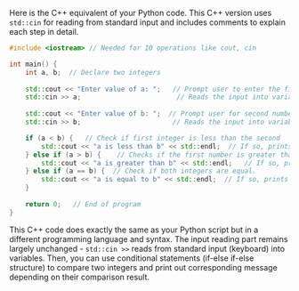 Here is the C++ equivalent of your Python code. This C++ version uses `std::cin` for reading from standard input and includes comments to explain each step in detail.

```c++
#include <iostream> // Needed for IO operations like cout, cin

int main() {
    int a, b;  // Declare two integers
    
    std::cout << "Enter value of a: ";   // Prompt user to enter the first integer
    std::cin >> a;                        // Reads the input into variable 'a'
    
    std::cout << "Enter value of b: ";  // Prompt user for second number
    std::cin >> b;                       // Reads the input into variable 'b'

    if (a < b) {   // Check if first integer is less than the second
        std::cout << "a is less than b" << std::endl;  // If so, prints this message
    } else if (a > b) {    // Checks if the first number is greater than the second.
        std::cout << "a is greater than b" << std::endl;   // If so, print this message
    } else if (a == b) {  // Check if both integers are equal.
        std::cout << "a is equal to b" << std::endl;  // If so, prints this message
    }
    
    return 0;   // End of program
}
```
This C++ code does exactly the same as your Python script but in a different programming language and syntax. The input reading part remains largely unchanged - `std::cin >>` reads from standard input (keyboard) into variables. Then, you can use conditional statements (if-else if-else structure) to compare two integers and print out corresponding message depending on their comparison result.

